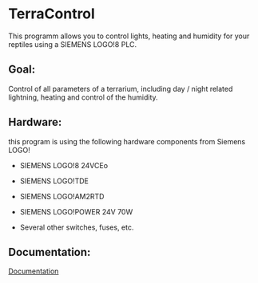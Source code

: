 # TerraControl
This programm allows you to control lights, heating and humidity for your reptiles using a SIEMENS LOGO!8 PLC.


## Goal:
Control of all parameters of a terrarium, including day / night related lightning, heating and control of the humidity.


## Hardware:
this program is using the following hardware components from Siemens LOGO!
* SIEMENS LOGO!8 24VCEo 
* SIEMENS LOGO!TDE
* SIEMENS LOGO!AM2RTD
* SIEMENS LOGO!POWER 24V 70W

* Several other switches, fuses, etc.

## Documentation:
[Documentation](./documentation/documentation.md)
